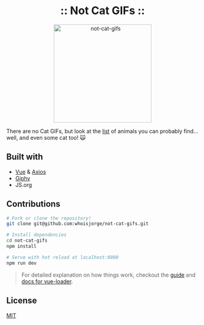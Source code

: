 <h1 align="center">:: Not Cat GIFs ::</h1>
<p align="center">
  <img src="https://cdnjs.cloudflare.com/ajax/libs/emojione/2.2.7/assets/svg/1f63f.svg" width="256" height"256" alt="not-cat-gifs">
  <br>

</p>

There are no Cat GIFs, but look at the [list](/src/animals.js) of animals you can probably find... well, and even some cat too! :scream_cat:


## Built with

- [Vue](https://vuejs.org/) & [Axios](https://github.com/mzabriskie/axios)
- [Giphy](https://developers.giphy.com/)
- JS.org


## Contributions

``` bash
# Fork or clone the repository!
git clone git@github.com:whoisjorge/not-cat-gifs.git

# Install dependencies
cd not-cat-gifs
npm install

# Serve with hot reload at localhost:8080
npm run dev
```

> For detailed explanation on how things work, checkout the [guide](http://vuejs-templates.github.io/webpack/) and [docs for vue-loader](http://vuejs.github.io/vue-loader).


<!-- ##
<p align="center">
  <img src="media.gif" width="512" height"512" alt="not-cat-gifs">
</p> -->

## License

[MIT](LICENSE)
